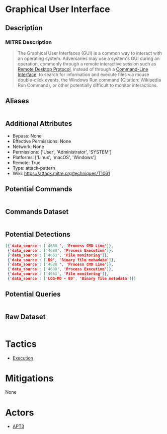 
# Graphical User Interface

## Description

### MITRE Description

> The Graphical User Interfaces (GUI) is a common way to interact with an operating system. Adversaries may use a system's GUI during an operation, commonly through a remote interactive session such as [Remote Desktop Protocol](https://attack.mitre.org/techniques/T1076), instead of through a [Command-Line Interface](https://attack.mitre.org/techniques/T1059), to search for information and execute files via mouse double-click events, the Windows Run command (Citation: Wikipedia Run Command), or other potentially difficult to monitor interactions.

## Aliases

```

```

## Additional Attributes

* Bypass: None
* Effective Permissions: None
* Network: None
* Permissions: ['User', 'Administrator', 'SYSTEM']
* Platforms: ['Linux', 'macOS', 'Windows']
* Remote: True
* Type: attack-pattern
* Wiki: https://attack.mitre.org/techniques/T1061

## Potential Commands

```

```

## Commands Dataset

```

```

## Potential Detections

```json
[{'data_source': ['4688 ', 'Process CMD Line']},
 {'data_source': ['4688', 'Process Execution']},
 {'data_source': ['4663', 'File monitoring']},
 {'data_source': ['B9', 'Binary file metadata']},
 {'data_source': ['4688 ', 'Process CMD Line']},
 {'data_source': ['4688', 'Process Execution']},
 {'data_source': ['4663', 'File monitoring']},
 {'data_source': ['LOG-MD - B9', 'Binary file metadata']}]
```

## Potential Queries

```json

```

## Raw Dataset

```json

```

# Tactics


* [Execution](../tactics/Execution.md)


# Mitigations

None

# Actors


* [APT3](../actors/APT3.md)

